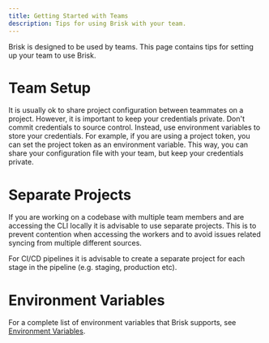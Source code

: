 ```yaml
---
title: Getting Started with Teams
description: Tips for using Brisk with your team.
---
```


Brisk is designed to be used by teams. This page contains tips for setting up your team to use Brisk.

# Team Setup

It is usually ok to share project configuration between teammates on a project. However, it is important to keep your credentials private. Don't commit credentials to source control. Instead, use environment variables to store your credentials. For example, if you are using a project token, you can set the project token as an environment variable. This way, you can share your configuration file with your team, but keep your credentials private.

# Separate Projects

If you are working on a codebase with multiple team members and are accessing the CLI locally it is advisable to use separate projects. This is to prevent contention when accessing the workers and to avoid issues related syncing from multiple different sources.

For CI/CD pipelines it is advisable to create a separate project for each stage in the pipeline (e.g. staging, production etc).

# Environment Variables

For a complete list of environment variables that Brisk supports, see [Environment Variables](/docs/environment-variables).
